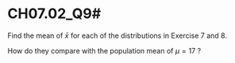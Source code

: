 # CH07.02_Q9#

Find the mean of $\bar{x}$ for each of the distributions in Exercise 7 and 8.

How do they compare with the population mean of $\mu = 17$ ?
